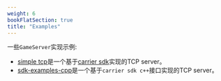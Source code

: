 ```yaml
---
weight: 6
bookFlatSection: true
title: "Examples"
---
```


一些`GameServer`实现示例:

* [simple tcp](https://github.com/ocgi/sdk-examples/tree/master/simple-tcp)是一个基于[carrier sdk](https://github.com/ocgi/carrier-sdk)实现的TCP server。
* [sdk-examples-cpp](https://github.com/ocgi/sdk-examples-cpp)是一个基于`carrier sdk c++`接口实现的TCP server。
